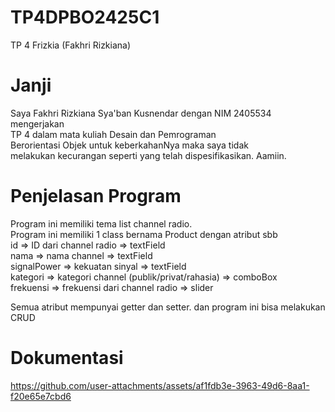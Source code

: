 # TP4DPBO2425C1
TP 4 Frizkia (Fakhri Rizkiana)

# Janji
Saya Fakhri Rizkiana Sya'ban Kusnendar dengan NIM 2405534 mengerjakan<br> 
TP 4 dalam mata kuliah Desain dan Pemrograman<br>
Berorientasi Objek untuk keberkahanNya maka saya tidak<br>
melakukan kecurangan seperti yang telah dispesifikasikan. Aamiin.<br>

# Penjelasan Program
Program ini memiliki tema list channel radio.<br>
Program ini memiliki 1 class bernama Product dengan atribut sbb<br>
id => ID dari channel radio => textField<br>
nama => nama channel => textField<br>
signalPower => kekuatan sinyal => textField<br>
kategori => kategori channel (publik/privat/rahasia) => comboBox<br>
frekuensi => frekuensi dari channel radio => slider<br>

Semua atribut mempunyai getter dan setter. dan program ini bisa melakukan CRUD

# Dokumentasi
https://github.com/user-attachments/assets/af1fdb3e-3963-49d6-8aa1-f20e65e7cbd6


